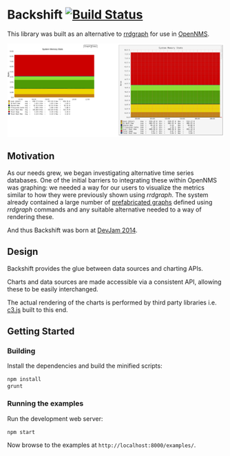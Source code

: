 # Backshift [![Build Status](https://travis-ci.org/OpenNMS/backshift.svg)](https://travis-ci.org/OpenNMS/backshift)

This library was built as an alternative to [rrdgraph](http://oss.oetiker.ch/rrdtool/doc/rrdgraph.en.html) for use in [OpenNMS](https://github.com/OpenNMS/opennms).

![](https://raw.githubusercontent.com/opennms/backshift/gh-pages/images/jrobin-vs-flot.png)

## Motivation

As our needs grew, we began investigating alternative time series databases.
One of the initial barriers to integrating these within OpenNMS was graphing: we needed a way for our users to visualize the metrics similar to how they were previously shown using *rrdgraph*.
The system already contained a large number of [prefabricated graphs](http://www.opennms.org/wiki/Prefabricated_Standard_Graphs) defined using *rrdgraph* commands and any suitable alternative needed to a way of rendering these.

And thus Backshift was born at [DevJam 2014](http://www.opennms.org/wiki/Dev-Jam_2014).

## Design

Backshift provides the glue between data sources and charting APIs.

Charts and data sources are made accessible via a consistent API, allowing these to be easily interchanged.

The actual rendering of the charts is performed by third party libraries i.e. [c3.js](http://c3js.org/) built to this end.

## Getting Started

### Building

Install the dependencies and build the minified scripts:

```
npm install
grunt
```

### Running the examples

Run the development web server:

```
npm start
```

Now browse to the examples at `http://localhost:8000/examples/`.

